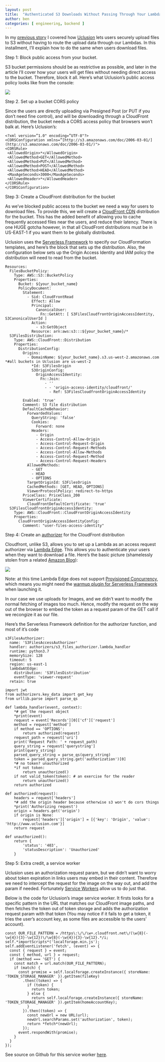 ```yaml
---
layout: post
title:  "Authenticated S3 Downloads Without Passing Through Your Lambdas"
author: ben
categories: [ engineering, backend ]
---
```

In my [previous story](https://medium.com/uclusion/uploading-user-files-to-s3-without-passing-through-your-lambdas-90cdd26240d5) I covered how [Uclusion](https://www.uclusion.com/?utm_source=devto&utm_medium=blog&utm_campaign=devs3download) lets users securely upload files to S3 without having to route the upload data through our Lambdas. In this installment, I’ll explain how to do the same when users download files.

Step 1: Block public access from your bucket.

S3 bucket permissions should be as restrictive as possible, and later in the article I’ll cover how your users will get files without needing direct access to the bucket. Therefore, block it all. Here’s what Uclusion’s public access policy looks like from the console:

![](https://cdn-images-1.medium.com/max/3412/1*YIwb_WTvb6CrHnZEABt-bQ.png)

Step 2. Set up a bucket CORS policy

Since the users are directly uploading via Presigned Post (or PUT if you don’t need fine control), and will be downloading through a CloudFront distribution, the bucket needs a CORS access policy that browsers won’t balk at. Here’s Uclusion’s:

    <?xml version=”1.0" encoding=”UTF-8"?>
    <CORSConfiguration xmlns=”[http://s3.amazonaws.com/doc/2006-03-01/](http://s3.amazonaws.com/doc/2006-03-01/)">
    <CORSRule>
     <AllowedOrigin>*</AllowedOrigin>
     <AllowedMethod>GET</AllowedMethod>
     <AllowedMethod>PUT</AllowedMethod>
     <AllowedMethod>POST</AllowedMethod>
     <AllowedMethod>HEAD</AllowedMethod>
     <MaxAgeSeconds>3000</MaxAgeSeconds>
     <AllowedHeader>*</AllowedHeader>
    </CORSRule>
    </CORSConfiguration>

Step 3: Create a CloudFront distribution for the bucket

As we’ve blocked public access to the bucket we need a way for users to download files. To provide this, we will create a [CloudFront CDN](https://aws.amazon.com/cloudfront/) distribution for the bucket. This has the added benefit of allowing you to cache frequently accessed files near the users, and reduce their latency. There is one HUGE gotcha however, in that all CloudFront distributions must be in US-EAST-1 if you want them to be globally distributed.

Uclusion uses the [Serverless Framework](https://www.serverless.com/) to specify our CloudFormation templates, and here’s the block that sets up the distribution. Also, the configuration below sets up the Origin Access Identity and IAM policy the distribution will need to read from the bucket.

    Resources:
      FilesBucketPolicy:
        Type: AWS::S3::BucketPolicy
        Properties:
          Bucket: ${your_bucket_name}
          PolicyDocument:
            Statement:
              - Sid: CloudFrontRead
                Effect: Allow
                Principal:
                  CanonicalUser:
                    Fn::GetAtt: [ S3FilesCloudfrontOriginAccessIdentity, S3CanonicalUserId ]
                Action:
                  - s3:GetObject
                Resource: arn:aws:s3:::${your_bucket_name}/*
      S3FilesDistribution:
        Type: AWS::CloudFront::Distribution
        Properties:
          DistributionConfig:
            Origins:
              - DomainName: ${your_bucket_name}.s3.us-west-2.amazonaws.com *#all buckets in Uclusion are us-west-2
                *Id: S3FilesOrigin
                S3OriginConfig:
                  OriginAccessIdentity:
                    Fn::Join:
                      - ''
                      - - 'origin-access-identity/cloudfront/'
                        - Ref: S3FilesCloudfrontOriginAccessIdentity
    
            Enabled: 'true'
            Comment: S3 file distribution
            DefaultCacheBehavior:
              ForwardedValues:
                QueryString: 'false'
                Cookies:
                  Forward: none
                Headers:
                  - Origin
                  - Access-Control-Allow-Origin
                  - Access-Control-Request-Origin
                  - Access-Control-Request-Methods
                  - Access-Control-Allow-Methods
                  - Access-Control-Request-Method
                  - Access-Control-Request-Headers
              AllowedMethods:
                - GET
                - HEAD
                - OPTIONS
              TargetOriginId: S3FilesOrigin
              CachedMethods: [GET, HEAD, OPTIONS]
              ViewerProtocolPolicy: redirect-to-https
            PriceClass: PriceClass_200
            ViewerCertificate:
              CloudFrontDefaultCertificate: 'true'
      S3FilesCloudfrontOriginAccessIdentity:
        Type: AWS::CloudFront::CloudFrontOriginAccessIdentity
        Properties:
          CloudFrontOriginAccessIdentityConfig:
            Comment: "user-files-access-identity"

Step 4: Create an [authorizer](https://aws.amazon.com/lambda/edge) for the CloudFront distribution

Cloudfront, unlike S3, allows you to set up a Lambda as an access request authorizer via [Lambda Edge](https://aws.amazon.com/lambda/edge). This allows you to authenticate your users when they want to download a file. Here’s the basic picture (shamelessly stolen from a related [Amazon Blog](https://aws.amazon.com/blogs/networking-and-content-delivery/authorizationedge-how-to-use-lambdaedge-and-json-web-tokens-to-enhance-web-application-security/)):

![](https://cdn-images-1.medium.com/max/2000/1*ZitRPstFKx3016JsykcjXA.png)

Note: at this time Lambda Edge does not support [Provisioned Concurrency](https://aws.amazon.com/blogs/aws/new-provisioned-concurrency-for-lambda-functions/), which means you might need the [warmup plugin for Serverless Framework](https://www.serverless.com/plugins/serverless-plugin-warmup/) when launching it.

In our case we use uploads for Images, and we didn’t want to modify the normal fetching of images too much. Hence, modify the request on the way out of the browser to embed the token as a request param of the GET call if we recongize it as our file.

Here’s the Serverless Framework definition for the authorizer function, and most of it’s code

    s3FilesAuthorizer:
      name: 'S3FilesAccessAuthorizer'
      handler: authorizers/s3_files_authorizer.lambda_handler
      runtime: python3.7
      memorySize: 128
      timeout: 5
      region: us-east-1
      lambdaAtEdge:
        distribution: 'S3FilesDistribution'
        eventType: 'viewer-request'
      retain: true

    import jwt
    from authorizers.key_data import get_key
    from urllib.parse import parse_qs
    
    def lambda_handler(event, context):
        *# get the request object
        *print(event)
        request = event['Records'][0]['cf']['request']
        method = request['method']
        if method == 'OPTIONS':
            return authorized(request)
        request_path = request['uri']
        print('Request Path: ' + request_path)
        query_string = request['querystring']
        print(query_string)
        parsed_query_string = parse_qs(query_string)
        token = parsed_query_string.get('authorization')[0]
        *# no token? unauthorized
        *if not token:
            return unauthorized()
        if not valid_token(token): # an exercise for the reader
            return unauthorized()
        return authorized

    def authorized(request):
        headers = request['headers']
        *# add the origin header because otherwise s3 won't do cors things
        *print('Authorizing request')
        origin = headers.get('origin')
        if origin is None:
            request['headers']['origin'] = [{'key': 'Origin', 'value': 'http://www.uclusion.com'}]
        return request

    def unauthorized():
        return {
            'status': '403',
            'statusDescription': 'Unauthorized'
        }

Step 5: Extra credit, a service worker

Uclusion uses an authorization request param, but we didn’t want to worry about token expiration in links users may embed in their content. Therefore we need to intercept the request for the image on the way out, and add the param if needed. Fortunately [Service Workers](https://developer.mozilla.org/en-US/docs/Web/API/Service_Worker_API) allow us to do just that.

Below is the code for Uclusion’s image service worker. It firsts looks for a specific pattern in the URL that matches our CloudFront image paths, and then fetches the token out of token storage and adds the authorization request param with that token (You may notice if it fails to get a token, it tries the user’s account key, as some files are accessible to the users’ account).

    const OUR_FILE_PATTERN = /https\:\/\/\w+.cloudfront.net\/(\w{8}(-\w{4}){3}-\w{12})\/\w{8}(-\w{4}){3}-\w{12}.*/i;
    self.*importScripts*('localforage.min.js');
    self.addEventListener('fetch', (event) => {
      const { request } = event;
      const { method, url } = request;
      if (method === 'GET') {
        const match = url.match(OUR_FILE_PATTERN);
        if (match) {
          const promise = self.localforage.createInstance({ storeName: 'TOKEN_STORAGE_MANAGER' }).getItem(fileKey)
            .then((token) => {
              if (token) {
                return token;
              } else {
                return self.localforage.createInstance({ storeName: 'TOKEN_STORAGE_MANAGER' }).getItem(homeAccountKey);
              }
            }).then((token) => {
              const newUrl = new URL(url);
              newUrl.searchParams.set('authorization', token);
              return *fetch*(newUrl);
            });
          event.respondWith(promise);
        }
      }
    });

See source on Github for this service worker [here](https://github.com/Uclusion/uclusion_web_ui/blob/master/public/image-url-rewriter-service-worker.js).